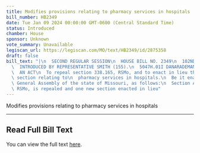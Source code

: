 ```yaml
---
title: Modifies provisions relating to pharmacy services in hospitals
bill_number: HB2349
date: Tue Jan 09 2024 00:00:00 GMT-0600 (Central Standard Time)
status: Introduced
chamber: House
sponsor: Unknown
vote_summary: Unavailable
legiscan_url: https://legiscan.com/MO/text/HB2349/id/2875358
draft: false
bill_text: "|\n  SECOND REGULAR SESSION\n  HOUSE BILL NO. 2349\n  102ND GENERAL ASSEMBLY\n\
  \  INTRODUCED BY REPRESENTATIVE SMITH (155).\n  5047H.01I DANARADEMANMILLER,ChiefClerk\n\
  \  AN ACT\n  To repeal section 338.165, RSMo, and to enact in lieu thereof one new\
  \ section relating to\n  pharmacy services in hospitals.\n  Be it enacted by the\
  \ General Assembly of the state of Missouri, as follows:\n  Section A. Section 338.165,\
  \ RSMo, is repealed and one new section enacted in lieu"
---
```

Modifies provisions relating to pharmacy services in hospitals

---

## Read Full Bill Text

You can view the full text [here](https://legiscan.com/MO/text/HB2349/id/2875358).
